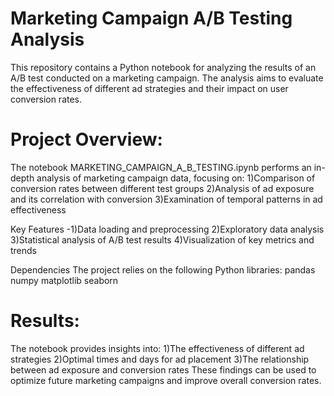 # Marketing Campaign A/B Testing Analysis

This repository contains a Python notebook for analyzing the results of an A/B test conducted on a marketing campaign. The analysis aims to evaluate the effectiveness of different ad strategies and their impact on user conversion rates.

# Project Overview:

The notebook MARKETING_CAMPAIGN_A_B_TESTING.ipynb performs an in-depth analysis of marketing campaign data, focusing on:
1)Comparison of conversion rates between different test groups
2)Analysis of ad exposure and its correlation with conversion
3)Examination of temporal patterns in ad effectiveness

Key Features
-1)Data loading and preprocessing
2)Exploratory data analysis
3)Statistical analysis of A/B test results
4)Visualization of key metrics and trends

Dependencies
The project relies on the following Python libraries:
pandas
numpy
matplotlib
seaborn

# Results:

The notebook provides insights into:
1)The effectiveness of different ad strategies
2)Optimal times and days for ad placement
3)The relationship between ad exposure and conversion rates
These findings can be used to optimize future marketing campaigns and improve overall conversion rates.
